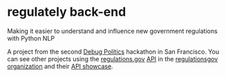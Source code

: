 # regulately back-end
Making it easier to understand and influence new government regulations with Python NLP

A project from the second [Debug Politics](http://www.debugpolitics.com/) hackathon in San Francisco. You can see other projects using the [regulations.gov](https://www.regulations.gov/) [API](http://regulationsgov.github.io/developer) in the [regulationsgov organization](https://github.com/regulationsgov) and their [API showcase](https://www.regulations.gov/apiOverview?page=showcase).
